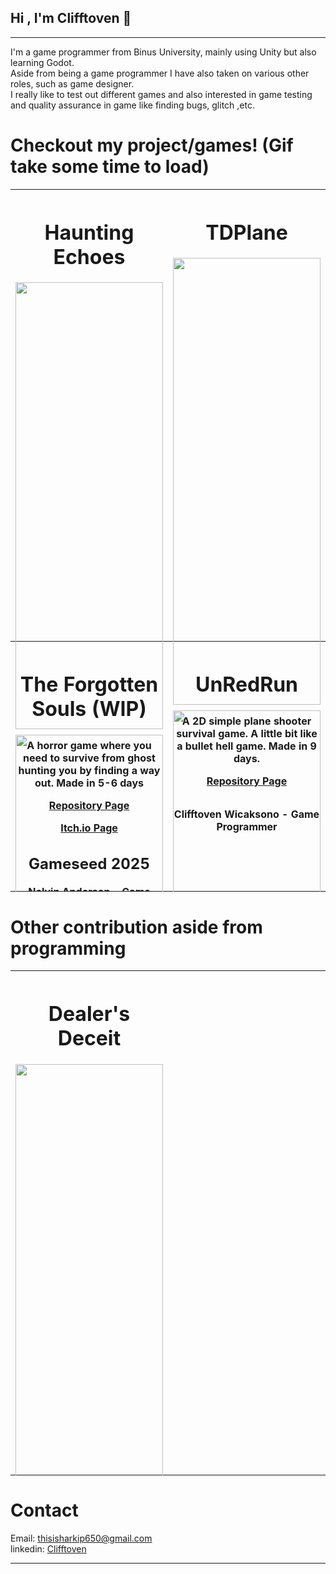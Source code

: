 ## Hi , I'm Clifftoven 👋

---
I'm a game programmer from Binus University, mainly using Unity but also learning Godot. <br>
Aside from being a game programmer I have also taken on various other roles, such as game designer. <br>
I really like to test out different games and also interested in game testing and quality assurance in game like finding bugs, glitch ,etc. <br>
# Checkout my project/games! (Gif take some time to load)

<table width="100%">
    <tr>
      <th width="50%" height="400" valign="top"><h1>Haunting Echoes</h1>
        <img width="100%" src="https://github.com/Harkipu/GifandStuff/blob/main/Haunting%20Echoes.gif">
        <p>A horror game where you need to survive from ghost hunting you by finding a way out. Made in 5-6 days</p>
        <p><a href="https://github.com/Harkipu/Haunting_Echoes">Repository Page</a></p>
        <p><a href="https://lzyu5.itch.io/haunting-echoes">Itch.io Page</a></p>
        <h2>Gameseed 2025</h2>
        <p>Nelvin Anderson - Game Designer</p>
        <p>Felix Olivier Stefano - 2D Game Artist</p>
        <p>Pieter Nathanael Setiawan - Sound</p>
        <p>Nhoel Marvin Kantohe Dharmadi Goei - Game Programmer</p>
        <p>Clifftoven Wicaksono - Game Programmer</p>
      </th>
      <th width="50%" height="400" valign="top"><h1>TDPlane</h1>
        <img width="100%" src="https://github.com/Harkipu/GifandStuff/blob/main/TDPlaneVid.gif">
        <p>A 2D simple plane shooter survival game. A little bit like a bullet hell game. Made in 9 days.</p>
        <p><a href="https://github.com/Harkipu/TDPlane">Repository Page</a></p>
        <h2></h2>
        <p>Clifftoven Wicaksono - Game Programmer</p>
      </th>
    </tr>
    <tr>
      <th width="50%" height="400" valign="top"><h1>The Forgotten Souls (WIP)</h1>
        <img width="100%" src="" />
        <p>Description</p>
        <h2></h2>
        <p></p>
        <p></p>
        <p></p>
      </th>
      <th width="50%" height="400" valign="top"><h1>UnRedRun</h1>
        <img width="100%" src="https://github.com/Harkipu/GifandStuff/blob/main/UnredrunVid.gif">
        <p>Game similar like that google dino run. Possibly the first somewhat decent game I made. Made in 2-3 days</p>
        <p><a href="https://github.com/Harkipu/UnRedRun">Repository Page</a></p>
        <p><a href="https://harkip.itch.io/unredrun">Itch.io Page</a></p>
        <h2></h2>
        <p>Clifftoven Wicaksono - Game Programmer</p>
        <p></p>
      </th>
    </tr>
  </table>

  # Other contribution aside from programming
  <table width="50%">
    <tr>
      <th width="50%" height="400" valign="top"><h1>Dealer's Deceit</h1>
        <img width="100%" src="https://github.com/Harkipu/GifandStuff/blob/main/DealersDeceitVid.gif">
        <p>A 2D card game where you are being forcefully work as a dealer in the casino where you need to manage your payment deadline and your moral sanity.</p>
        <p><a href="https://bgdc.itch.io/dealers-deceit">Itch.io Page</a></p>
        <h2></h2>
        <p>Clifftoven Wicaksono - Designer</p>
        <p>Angelina Jennifer Graciela - Designer</p>
        <p>Eric - Programmer</p>
        <p>George Mercedes Junior Suitela - Programmer</p>
        <p>Rafael Wirasana Wijaya - Artist</p>
        <p>Angeline Maria Suryadi - Artist</p>
        <p>Marcelino Kevin Nanda Candrabagaskara - Team Manager</p>
        <p>Osel Citta Chen - Publication</p>
      </th>
    <th width="50%" height="400" valign="top">
      </th>
    </tr>
  </table>



# Contact
 Email: thisisharkip650@gmail.com <br>
 linkedin: <a href="https://www.linkedin.com/in/clifftoven-wicaksono-637777387/">Clifftoven</a> <br>

---
